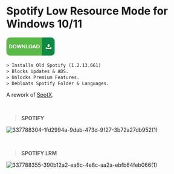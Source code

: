 # **Spotify Low Resource Mode for Windows 10/11**

[<img src="https://github.com/gzmatte/trash/blob/main/48wx.png">](https://github.com/gzmatte/spotify/releases/download/1/SPOTIFY-LRM.bat)
</br> 
```
> Installs Old Spotify (1.2.13.661)
> Blocks Updates & ADS.
> Unlocks Premium Features.
> Debloats Spotify Folder & Languages.
```
A rework of [SpotX](https://github.com/SpotX-Official/SpotX).

</br> 

> **SPOTIFY**
> 
![337788304-1fd2994a-9dab-473d-9f27-3b72a27db952(1)](https://github.com/gzmatte/spotify/assets/117684932/4ad64799-c5a2-4b90-9e18-35d0d6de1527)

</br> 

> **SPOTIFY LRM**
> 
![337788355-390b12a2-ea6c-4e8c-aa2a-ebfb64feb066(1)](https://github.com/gzmatte/spotify/assets/117684932/8d4f8370-c8e2-4d65-a463-f3ca99620365)


